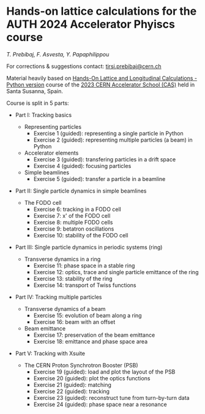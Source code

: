 # Hands-on lattice calculations for the AUTH 2024 Accelerator Phyiscs course
*T. Prebibaj, F. Asvesta, Y. Papaphilippou*

For corrections & suggestions contact: [tirsi.prebibaj@cern.ch](mailto:tirsi.prebibaj@cern.ch)

Material heavily based on [Hands-On Lattice and Longitudinal Calculations - Python version](https://github.com/cerncas/hands-on-lattice-exercises) course of the [2023 CERN Accelerator School (CAS)](https://indico.cern.ch/event/1226773/) held in Santa Susanna, Spain.

Course is split in 5 parts:

- Part I: Tracking basics
    - Representing particles
        - Exercise 1 (guided): representing a single particle in Python
        - Exercise 2 (guided): representing multiple particles (a beam) in Python
    - Accelerator elements
        - Exercise 3 (guided): transfering particles in a drift space
        - Exercise 4 (guided): focusing particles 
    - Simple beamlines
        - Exercise 5 (guided): transfer a particle in a beamline

- Part II: Single particle dynamics in simple beamlines
    - The FODO cell
        - Exercise 6: tracking in a FODO cell
        - Exercise 7: x' of the FODO cell
        - Exercise 8: multiple FODO cells
        - Exercise 9: betatron oscillations
        - Exercise 10: stability of the FODO cell

- Part III: Single particle dynamics in periodic systems (ring)
    - Transverse dynamics in a ring
        - Exercise 11: phase space in a stable ring
        - Exercise 12: optics, trace and single particle emittance of the ring
        - Exercise 13: stability of the ring
        - Exercise 14: transport of Twiss functions

- Part IV: Tracking multiple particles
    - Transverse dynamics of a beam
        - Exercise 15: evolution of beam along a ring
        - Exercise 16: beam with an offset 
    - Beam emittance
        - Exercise 17: preservation of the beam emittance
        - Exercise 18: emittance and phase space area

- Part V: Tracking with Xsuite
    - The CERN Proton Synchrotron Booster (PSB)
        - Exercise 19 (guided): load and plot the layout of the PSB
        - Exercise 20 (guided): plot the optics functions
        - Exercise 21 (guided): matching
        - Exercise 22 (guided): tracking
        - Exercise 23 (guided): reconstruct tune from turn-by-turn data
        - Exercise 24 (guided): phase space near a resonance
